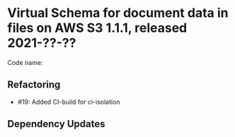 # Virtual Schema for document data in files on AWS S3 1.1.1, released 2021-??-??

Code name:

## Refactoring

* #19: Added CI-build for ci-isolation

## Dependency Updates
